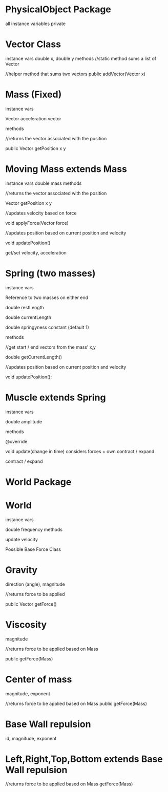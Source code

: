 PhysicalObject Package
======================

all instance variables private

Vector Class
==============

instance vars
double x, double y
methods
  //static method sums a list of Vector 

  //helper method that sums two vectors
  public addVector(Vector x)
    
Mass (Fixed)
==============
instance vars

Vector acceleration vector

methods

//returns the vector associated with the position

public Vector getPosition x y

Moving Mass extends Mass
=========================
instance vars
  double mass
methods

  //returns the vector associated with the position

  Vector getPosition x y

  //updates velocity based on force

  void applyForce(Vector force)
  
//updates position based on current position and velocity

  void updatePosition() 

  get/set velocity, acceleration

Spring (two masses)
===================
instance vars

  Reference to two masses on either end

  double restLength

  double currentLength

  double springyness constant (default 1)

methods

  //get start / end vectors from the mass’ x,y

double getCurrentLength()

//updates position based on current position and velocity

  void updatePosition();

Muscle extends Spring
=====================
instance vars

  double amplitude

methods

  @override 

void update(change in time) considers forces + own contract / expand

contract / expand 

World Package
==============

World
=====
instance vars

  double frequency
methods

  update velocity

Possible Base Force Class


Gravity 
=========
direction (angle), magnitude

//returns force to be applied

public Vector getForce()

Viscosity 
=========
magnitude

//returns force to be applied based on Mass

public getForce(Mass)

Center of mass 
================
magnitude, exponent

//returns force to be applied based on Mass
public getForce(Mass)

Base Wall repulsion 
====================
id, magnitude, exponent

Left,Right,Top,Bottom extends Base Wall repulsion
===========================================
  
//returns force to be applied based on Mass
getForce(Mass)


